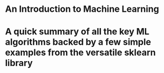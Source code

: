 # An Introduction to Machine Learning 

# A quick summary of all the key ML algorithms backed by a few simple examples from the versatile sklearn library 
